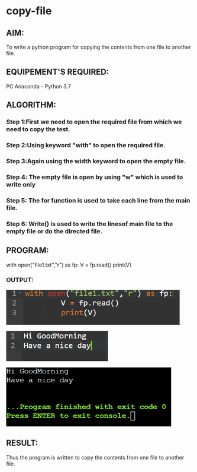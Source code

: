 # copy-file
## AIM:
To write a python program for copying the contents from one file to another file.
## EQUIPEMENT'S REQUIRED: 
PC
Anaconda - Python 3.7
## ALGORITHM: 
### Step 1:First we need to open the required file from which we need to copy the test.

### Step 2:Using keyword "with" to open the required file. 
 
### Step 3:Again using the width keyword to open the empty file.

### Step 4: The empty file is open by using "w" which is used to write only 

### Step 5: The for function is used to take each line from the main file.

### Step 6: Write() is used to write the linesof main file to the empty  file or do the directed file.

## PROGRAM:
with open("file1.txt","r") as fp:
        V = fp.read()
        print(V)

### OUTPUT:
![output](./C1.PNG)

![output](./C2.PNG)

![output](./C3.PNG)




## RESULT:
Thus the program is written to copy the contents from one file to another file.
